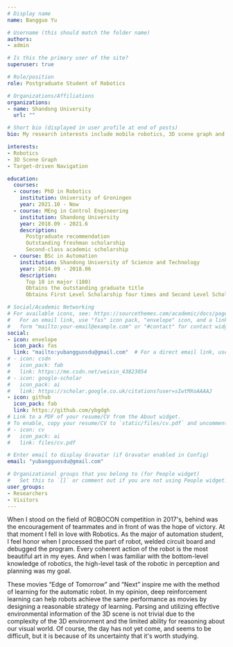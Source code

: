```yaml
---
# Display name
name: Bangguo Yu

# Username (this should match the folder name)
authors:
- admin

# Is this the primary user of the site?
superuser: true

# Role/position
role: Postgraduate Student of Robotics

# Organizations/Affiliations
organizations:
- name: Shandong University
  url: ""

# Short bio (displayed in user profile at end of posts)
bio: My research interests include mobile robotics, 3D scene graph and deep reinforencement learning in target-driven navigation.

interests:
- Robotics
- 3D Scene Graph
- Target-driven Navigation

education:
  courses:
  - course: PhD in Robotics
    institution: University of Groningen
    year: 2021.10 - Now
  - course: MEng in Control Engineering
    institution: Shandong University
    year: 2018.09 - 2021.6
    description:
      Postgraduate recommendation
      Outstanding freshman scholarship
      Second-class academic scholarship
  - course: BSc in Automation
    institution: Shandong University of Science and Technology
    year: 2014.09 - 2018.06
    description:
      Top 10 in major (180)
      Obtains the outstanding graduate title
      Obtains First Level Scholarship four times and Second Level Scholarship three times.

# Social/Academic Networking
# For available icons, see: https://sourcethemes.com/academic/docs/page-builder/#icons
#   For an email link, use "fas" icon pack, "envelope" icon, and a link in the
#   form "mailto:your-email@example.com" or "#contact" for contact widget.
social:
- icon: envelope
  icon_pack: fas
  link: "mailto:yubangguosdu@gmail.com"  # For a direct email link, use "mailto:test@example.org".
# - icon: csdn
#   icon_pack: fab
#   link: https://me.csdn.net/weixin_43823054
# - icon: google-scholar
#   icon_pack: ai
#   link: https://scholar.google.co.uk/citations?user=sIwtMXoAAAAJ
- icon: github
  icon_pack: fab
  link: https://github.com/ybgdgh
# Link to a PDF of your resume/CV from the About widget.
# To enable, copy your resume/CV to `static/files/cv.pdf` and uncomment the lines below.
# - icon: cv
#   icon_pack: ai
#   link: files/cv.pdf

# Enter email to display Gravatar (if Gravatar enabled in Config)
email: "yubangguosdu@gmail.com"

# Organizational groups that you belong to (for People widget)
#   Set this to `[]` or comment out if you are not using People widget.
user_groups:
- Researchers
- Visitors
---
```


When I stood on the field of ROBOCON competition in 2017's, behind was the encouragement of teammates and in front of was the hope of victory. At that moment I fell in love with Robotics. As the major of automation student, I feel honor when I processed the part of robot, welded circuit board and debugged the program. Every coherent action of the robot is the most beautiful art in my eyes. And when I was familiar with the bottom-level knowledge of robotics, the high-level task of the robotic in perception and planning was my goal.

These movies “Edge of Tomorrow” and “Next” inspire me with the method of learning for the automatic robot. In my opinion, deep reinforcement learning can help robots achieve the same performance as movies by designing a reasonable strategy of learning. Parsing and utilizing effective environmental information of the 3D scene is not trivial due to the complexity of the 3D environment and the limited ability for reasoning about our visual world. Of course, the day has not yet come, and seems to be difficult, but it is because of its uncertainty that it's worth studying.
